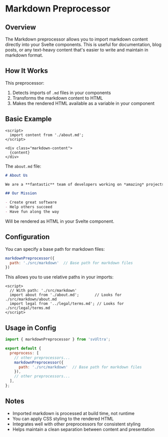 # Markdown Preprocessor

## Overview

The Markdown preprocessor allows you to import markdown content directly into your Svelte components. This is useful for documentation, blog posts, or any text-heavy content that's easier to write and maintain in markdown format.

## How It Works

This preprocessor:

1. Detects imports of `.md` files in your components
2. Transforms the markdown content to HTML
3. Makes the rendered HTML available as a variable in your component

## Basic Example

```svelte
<script>
  import content from './about.md';
</script>

<div class="markdown-content">
  {content}
</div>
```

The `about.md` file:

```markdown
# About Us

We are a **fantastic** team of developers working on *amazing* projects.

## Our Mission

- Create great software
- Help others succeed
- Have fun along the way
```

Will be rendered as HTML in your Svelte component.

## Configuration

You can specify a base path for markdown files:

```javascript
markdownPreprocessor({
  path: './src/markdown'  // Base path for markdown files
})
```

This allows you to use relative paths in your imports:

```svelte
<script>
  // With path: './src/markdown'
  import about from './about.md';       // Looks for ./src/markdown/about.md
  import legal from '../legal/terms.md'; // Looks for ./src/legal/terms.md
</script>
```

## Usage in Config

```javascript
import { markdownPreprocessor } from 'svUltra';

export default {
  preprocess: [
    // other preprocessors...
    markdownPreprocessor({
      path: './src/markdown'  // Base path for markdown files
    }),
    // other preprocessors...
  ],
};
```

## Notes

- Imported markdown is processed at build time, not runtime
- You can apply CSS styling to the rendered HTML
- Integrates well with other preprocessors for consistent styling
- Helps maintain a clean separation between content and presentation